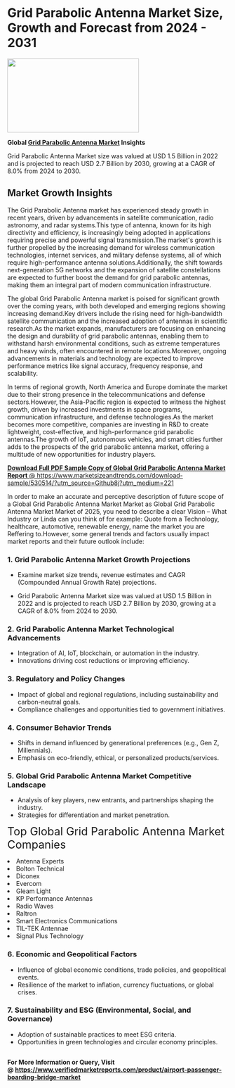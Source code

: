 <H1>Grid Parabolic Antenna Market Size, Growth and Forecast from 2024 - 2031</H1><img class="aligncenter size-medium wp-image-584254" src="https://thirdeyenews.in/wp-content/uploads/2024/09/Global-Market-Research-300x168.jpeg" alt="" width="300" height="168" /><p><strong>Global&nbsp;<a href="https://www.marketsizeandtrends.com/download-sample/530514/?utm_source=Github8j?utm_medium=221">Grid Parabolic Antenna Market</a> Insights</strong></p><p>Grid Parabolic Antenna Market size was valued at USD 1.5 Billion in 2022 and is projected to reach USD 2.7 Billion by 2030, growing at a CAGR of 8.0% from 2024 to 2030.</p><p><h2>Market Growth Insights</h2> <p>The Grid Parabolic Antenna market has experienced steady growth in recent years, driven by advancements in satellite communication, radio astronomy, and radar systems.This type of antenna, known for its high directivity and efficiency, is increasingly being adopted in applications requiring precise and powerful signal transmission.The market's growth is further propelled by the increasing demand for wireless communication technologies, internet services, and military defense systems, all of which require high-performance antenna solutions.Additionally, the shift towards next-generation 5G networks and the expansion of satellite constellations are expected to further boost the demand for grid parabolic antennas, making them an integral part of modern communication infrastructure.</p> <p><a href="download_link_here"></a></p> <p>The global Grid Parabolic Antenna market is poised for significant growth over the coming years, with both developed and emerging regions showing increasing demand.Key drivers include the rising need for high-bandwidth satellite communication and the increased adoption of antennas in scientific research.As the market expands, manufacturers are focusing on enhancing the design and durability of grid parabolic antennas, enabling them to withstand harsh environmental conditions, such as extreme temperatures and heavy winds, often encountered in remote locations.Moreover, ongoing advancements in materials and technology are expected to improve performance metrics like signal accuracy, frequency response, and scalability.</p> <p>In terms of regional growth, North America and Europe dominate the market due to their strong presence in the telecommunications and defense sectors.However, the Asia-Pacific region is expected to witness the highest growth, driven by increased investments in space programs, communication infrastructure, and defense technologies.As the market becomes more competitive, companies are investing in R&D to create lightweight, cost-effective, and high-performance grid parabolic antennas.The growth of IoT, autonomous vehicles, and smart cities further adds to the prospects of the grid parabolic antenna market, offering a multitude of new opportunities for industry players.</p> <p><a href="get_more_link_here"></p><p><span class=""><strong>Download Full PDF Sample Copy of Global Grid Parabolic Antenna Market Report</strong> @ <a href="https://www.marketsizeandtrends.com/download-sample/530514/?utm_source=Github8j?utm_medium=221" target="_blank">https://www.marketsizeandtrends.com/download-sample/530514/?utm_source=Github8j?utm_medium=221</a></span></p><p>In order to make an accurate and perceptive description of future scope of a Global&nbsp;Grid Parabolic Antenna Market Market as Global&nbsp;Grid Parabolic Antenna Market Market of 2025, you need to describe a clear Vision &ndash; What Industry or Linda can you think of for example: Quote from a Technology, healthcare, automotive, renewable energy, name the market you are Reffering to.However, some general trends and factors usually impact market reports and their future outlook include:</p><h3>1.&nbsp;<strong>Grid Parabolic Antenna Market Growth Projections</strong></h3><ul><li>Examine market size trends, revenue estimates and CAGR (Compounded Annual Growth Rate) projections.</li><li><p>Grid Parabolic Antenna Market size was valued at USD 1.5 Billion in 2022 and is projected to reach USD 2.7 Billion by 2030, growing at a CAGR of 8.0% from 2024 to 2030.</p></li></ul><h3>2.&nbsp;<strong>Grid Parabolic Antenna Market Technological Advancements</strong></h3><ul><li>Integration of AI, IoT, blockchain, or automation in the industry.</li><li>Innovations driving cost reductions or improving efficiency.</li></ul><h3>3.&nbsp;<strong>Regulatory and Policy Changes</strong></h3><ul><li>Impact of global and regional regulations, including sustainability and carbon-neutral goals.</li><li>Compliance challenges and opportunities tied to government initiatives.</li></ul><h3>4.&nbsp;<strong>Consumer Behavior Trends</strong></h3><ul><li>Shifts in demand influenced by generational preferences (e.g., Gen Z, Millennials).</li><li>Emphasis on eco-friendly, ethical, or personalized products/services.</li></ul><h3>5.&nbsp;<strong>Global Grid Parabolic Antenna Market Competitive Landscape</strong></h3><ul><li>Analysis of key players, new entrants, and partnerships shaping the industry.</li><li>Strategies for differentiation and market penetration.</li></ul><p data-pm-slice="1 1 []"><span style="color: inherit; font-family: inherit; font-size: 25px;">Top Global Grid Parabolic Antenna Market Companies</span></p><div class="" data-test-id=""><p><li>Antenna Experts</li><li> Bolton Technical</li><li> Diconex</li><li> Evercom</li><li> Gleam Light</li><li> KP Performance Antennas</li><li> Radio Waves</li><li> Raltron</li><li> Smart Electronics Communications</li><li> TIL-TEK Antennae</li><li> Signal Plus Technology</li></p></div><h3>6.&nbsp;<strong>Economic and Geopolitical Factors</strong></h3><ul><li>Influence of global economic conditions, trade policies, and geopolitical events.</li><li>Resilience of the market to inflation, currency fluctuations, or global crises.</li></ul><h3>7.&nbsp;<strong>Sustainability and ESG (Environmental, Social, and Governance)</strong></h3><ul><li>Adoption of sustainable practices to meet ESG criteria.</li><li>Opportunities in green technologies and circular economy principles.</li></ul><h2><strong style="font-size: 14px;">For More Information or Query, Visit @&nbsp;</strong><a style="background-color: #ffffff; font-size: 14px;" href="https://www.marketsizeandtrends.com/report/grid-parabolic-antenna-market/" target="_blank">https://www.verifiedmarketreports.com/product/airport-passenger-boarding-bridge-market</a></h2>